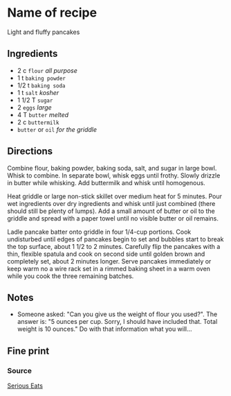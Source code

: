 Name of recipe
==

Light and fluffy pancakes

Ingredients
--

* 2 c `flour` *all purpose*
* 1 t `baking powder`
* 1/2 t `baking soda`
* 1 t `salt` *kosher*
* 1 1/2 T `sugar`
* 2 `eggs` *large*
* 4 T `butter` *melted*
* 2 c `buttermilk`
* `butter` or `oil` *for the griddle*

Directions
--

Combine flour, baking powder, baking soda, salt, and sugar in large bowl. Whisk
to combine. In separate bowl, whisk eggs until frothy. Slowly drizzle in butter
while whisking. Add buttermilk and whisk until homogenous.

Heat griddle or large non-stick skillet over medium heat for 5 minutes. Pour wet
ingredients over dry ingredients and whisk until just combined (there should
still be plenty of lumps). Add a small amount of butter or oil to the griddle
and spread with a paper towel until no visible butter or oil remains. 

Ladle pancake batter onto griddle in four 1/4-cup portions. Cook undisturbed
until edges of pancakes begin to set and bubbles start to break the top surface,
about 1 1/2 to 2 minutes. Carefully flip the pancakes with a thin, flexible
spatula and cook on second side until golden brown and completely set, about 2
minutes longer. Serve pancakes immediately or keep warm no a wire rack set in a
rimmed baking sheet in a warm oven while you cook the three remaining batches.

Notes
--

* Someone asked: "Can you give us the weight of flour you used?". The answer is: 
  "5 ounces per cup. Sorry, I should have included that. Total weight is 10
  ounces." Do with that information what you will...

Fine print
--

### Source

[Serious Eats](http://www.seriouseats.com/recipes/2010/06/light-and-fluffy-pancakes-recipe.html)
